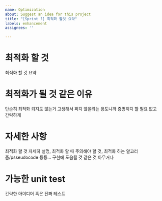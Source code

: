 ```yaml
---
name: Optimization
about: Suggest an idea for this project
title: "[Sprint ?] 최적화 할것 요약"
labels: enhancement
assignees: ''

---
```


<!-- 이슈에 Projects 꼭 할당하기!! -->
<!-- 이슈는 보고 구현할 수 있게 적는 것을 목표로 함 -->
<!-- 아직 그정도는 아니라면 일단 이슈는 올리고 draft 레이블 달기 -->

# 최적화 할 것

최적화 할 것 요약

# 최적화가 될 것 같은 이유

단순히 최적화 되지도 않는거 고생해서 짜지 않을려는 용도니까 증명까지 할 필요 없고 간략하게

# 자세한 사항

최적화 할 것 자세히 설명, 최적화 할 때 주의해야 할 것, 최적화 하는 알고리즘/psseudocode 등등... 구현에 도움될 것 같은 것 아무거나

# 가능한 unit test

간략한 아이디어 혹은 진짜 테스트
